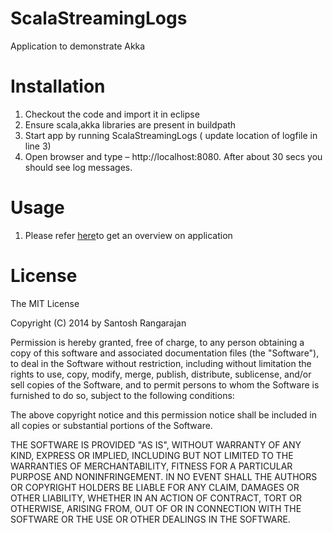 ScalaStreamingLogs
================

Application to demonstrate Akka

Installation
================
1. Checkout the code and import it in eclipse 
2. Ensure scala,akka libraries are present in buildpath
3. Start app by running ScalaStreamingLogs ( update location of logfile in line    3)
4. Open browser and type – http://localhost:8080. After about 30 secs you should see log messages.

Usage
========
1. Please refer <a href="http://abstractlayers.com/2014/01/29/actor-based-system-with-akka/">here</a>to get an overview on application

License
========
The MIT License

Copyright (C) 2014 by Santosh Rangarajan

Permission is hereby granted, free of charge, to any person obtaining a copy
of this software and associated documentation files (the "Software"), to deal
in the Software without restriction, including without limitation the rights
to use, copy, modify, merge, publish, distribute, sublicense, and/or sell
copies of the Software, and to permit persons to whom the Software is
furnished to do so, subject to the following conditions:

The above copyright notice and this permission notice shall be included in
all copies or substantial portions of the Software.

THE SOFTWARE IS PROVIDED "AS IS", WITHOUT WARRANTY OF ANY KIND, EXPRESS OR
IMPLIED, INCLUDING BUT NOT LIMITED TO THE WARRANTIES OF MERCHANTABILITY,
FITNESS FOR A PARTICULAR PURPOSE AND NONINFRINGEMENT. IN NO EVENT SHALL THE
AUTHORS OR COPYRIGHT HOLDERS BE LIABLE FOR ANY CLAIM, DAMAGES OR OTHER
LIABILITY, WHETHER IN AN ACTION OF CONTRACT, TORT OR OTHERWISE, ARISING FROM,
OUT OF OR IN CONNECTION WITH THE SOFTWARE OR THE USE OR OTHER DEALINGS IN
THE SOFTWARE.


